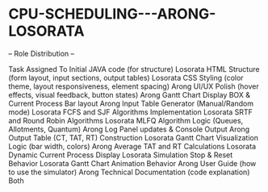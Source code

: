 # CPU-SCHEDULING---ARONG-LOSORATA

– Role Distribution –

Task                                                                        	Assigned To
Initial JAVA code (for structure)                                            	Losorata
HTML Structure (form layout, input sections, output tables)	                  Losorata
CSS Styling (color theme, layout responsiveness, element spacing)	            Arong
UI/UX Polish (hover effects, visual feedback, button states)                	Arong
Gantt Chart Display BOX & Current Process Bar layout                        	Arong
Input Table Generator (Manual/Random mode)	                                  Losorata
FCFS and SJF Algorithms Implementation                                      	Losorata
SRTF and Round Robin Algorithms	                                              Losorata
MLFQ Algorithm Logic (Queues, Allotments, Quantum)                        	  Arong
Log Panel updates & Console Output	                                          Arong
Output Table (CT, TAT, RT) Construction	                                      Losorata
Gantt Chart Visualization Logic (bar width, colors)	                          Arong
Average TAT and RT Calculations	                                              Losorata
Dynamic Current Process Display	                                              Losorata
Simulation Stop & Reset Behavior	                                            Losorata
Gantt Chart Animation Behavior	                                              Arong
User Guide (how to use the simulator)	                                        Arong
Technical Documentation (code explanation)                                   	Both
